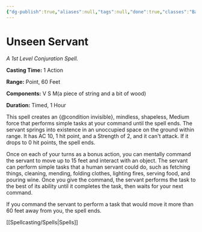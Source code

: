 ```yaml
---
{"dg-publish":true,"aliases":null,"tags":null,"done":true,"classes":"Bard, Warlock, Wizard,","spellLevel":1,"school":"Conjuration","source":"PHB","permalink":"/spells/unseen-servant/","dgHomeLink":false,"dgPassFrontmatter":true}
---
```


# Unseen Servant
*A 1st Level Conjuration Spell.*

**Casting Time:** 1 Action

**Range:** Point, 60 Feet

**Components:** V S M(a piece of string and a bit of wood)

**Duration:** Timed, 1 Hour

This spell creates an {@condition invisible}, mindless, shapeless, Medium force that performs simple tasks at your command until the spell ends. The servant springs into existence in an unoccupied space on the ground within range. It has AC 10, 1 hit point, and a Strength of 2, and it can't attack. If it drops to 0 hit points, the spell ends.



Once on each of your turns as a bonus action, you can mentally command the servant to move up to 15 feet and interact with an object. The servant can perform simple tasks that a human servant could do, such as fetching things, cleaning, mending, folding clothes, lighting fires, serving food, and pouring wine. Once you give the command, the servant performs the task to the best of its ability until it completes the task, then waits for your next command.



If you command the servant to perform a task that would move it more than 60 feet away from you, the spell ends.

[[Spellcasting/Spells|Spells]]